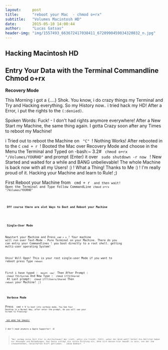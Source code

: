 ```yaml
---
layout:     post
title:      "reboot your Mac  - chmod o+rx"
subtitle:   "Volumes Macintosh HD"
date:       2015-05-10 14:00:44
author:     "Lucas Gatsas"
header-img: "img/1557493_663672417038411_6720990459034320832_n.jpg"
---
```

<h2 class="section-heading"> Hacking Macintosh HD </h2>
<h2 class="section-heading">Entry Your Data with the Terminal Commandline Chmod o+rx</h2>


<strong> Recovery Mode </strong> 

This Morning i got a {....} Shok. You know, i do crazy things my Terminal and Try and Hacking everything. 
So my History now.. i tried hack my HD! After a Error, i put the rights to the <code>(:denied)</code>.

Spoken Words: Fuck! - I don't had rights anymore everywhere! After a New Start my Machine, the same thing again. I gotta Crazy soon after any Times to reboot my Machine!

i Tried out to reboot the Machine on <code> "C" </code>! Nothing Works! After rebooted in to the <code>C</code>
<code>cmd + r </code>! Booted the Mac over Recovery Mode and choose in the Menu the Terminal and Typed on -bash:~ 3.2# <code> chmod o+rx "/Volumes/YOURHD"</code> and prompt (Enter) it over <code> sudo shutdown -r now </code> ! New Started and waited for a while 
and BANG unbelievable! The whole Machine is back now with all my Users! :) ! What a Thing! Thanks to Me :) ! I'm really proud of it. Hacking your Machine and learn to Rule! ;)


First Reboot your Machine from <code> cmd + r  <code> and then wait!
Open the Terminal and Type follow CommandLine <code>chmod o+rx "/Volumes/YOURHD"


<br>
<strong> Off course there are alot Ways to Boot and Reboot your Machine </strong>

<br>



<strong> Single-User Mode </strong> 


Newstart your Machine and Press <code>cmd + s</code> ! Your machine will run over Text-Mode - Pure Terminal on your Machine. 
There do you can entry your Commandlines ! you boot directly to a root shell. getting multi-user operating System!

Unix/ Will Open! This is your root single-user Mode if you want to reboot press Type <code>reboot</code> 

First i have typed : <code> mount -uw/ </code>
Then After Prompt : <code> chmod 755/System</code>
And Now Type : <code> chmod 1773/Shared </code>
At Last prompt: <code> chmod 1777/Users/Shared</code>
Then <code>reboot</code> your Machine! ;) 




<br>
<strong> Verbose Mode </strong> 

Press <code> cmd + V<code> to boot into verbose mode, You See Your Desktop in a Normal Way, after enter the prompt, do you will see your Screen to Freezing!




<a href="https://lucasgatsas.ch/chmod/"> SEE HERE THE IMAGES! </a> 




I don't need anymore a Apple Supporter! :D 


<blockquote>
“Wer vermag seine Zeit klar zu durchschauen? Wer sieht, wohin sie treibt, fühlt, woher der Wind weht? Selbst die Hellsten haben nur Ahnungen und Mutmaßungen. Das Genie schlägt die rechte Richtung ein, ohne sich dessen klar bewußt zu sein, von der ihm innewohnenden, rätselhaften Kraft getrieben. - Jakob Boßhart  ” 
</blockquote>

